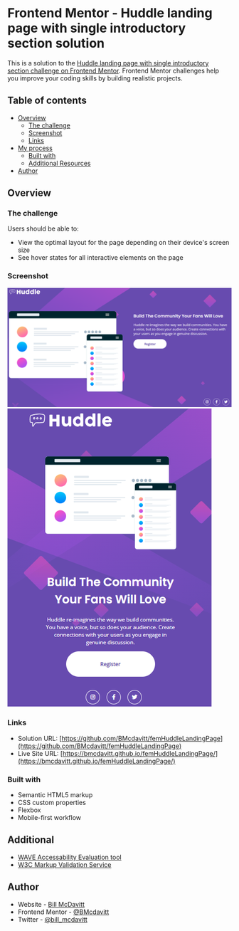 # Frontend Mentor - Huddle landing page with single introductory section solution

This is a solution to the [Huddle landing page with single introductory section challenge on Frontend Mentor](https://www.frontendmentor.io/challenges/huddle-landing-page-with-a-single-introductory-section-B_2Wvxgi0). Frontend Mentor challenges help you improve your coding skills by building realistic projects.

## Table of contents

- [Overview](#overview)
  - [The challenge](#the-challenge)
  - [Screenshot](#screenshot)
  - [Links](#links)
- [My process](#my-process)
  - [Built with](#built-with)
  - [Additional Resources](#additional)
- [Author](#author)

## Overview

### The challenge

Users should be able to:

- View the optimal layout for the page depending on their device's screen size
- See hover states for all interactive elements on the page

### Screenshot

![](./images/Screenshot.png)
![](./images/Screenshot_mob.png)

### Links

- Solution URL: [https://github.com/BMcdavitt/femHuddleLandingPage](https://github.com/BMcdavitt/femHuddleLandingPage)
- Live Site URL: [https://bmcdavitt.github.io/femHuddleLandingPage/](https://bmcdavitt.github.io/femHuddleLandingPage/)

### Built with

- Semantic HTML5 markup
- CSS custom properties
- Flexbox
- Mobile-first workflow

## Additional
 - [WAVE Accessability Evaluation tool](https://wave.webaim.org/report#/https://bmcdavitt.github.io/femHuddleLandingPage/)
 - [W3C Markup Validation Service](https://validator.w3.org/nu/?doc=https%3A%2F%2Fbmcdavitt.github.io%2FfemHuddleLandingPage%2F)
## Author

- Website - [Bill McDavitt](https://bmcdavitt.github.io/homepage/)
- Frontend Mentor - [@BMcdavitt](https://www.frontendmentor.io/profile/BMcdavitt)
- Twitter - [@bill_mcdavitt](https://twitter.com/bill_mcdavitt)
